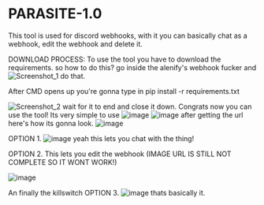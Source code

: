 # PARASITE-1.0
This tool is used for discord webhooks, with it you can basically chat as a webhook, edit the webhook and delete it.


DOWNLOAD PROCESS:
To use the tool you have to download the requirements.
so how to do this?
go inside the alenify's webhook fucker and 
![Screenshot_1](https://user-images.githubusercontent.com/101457345/159184958-e978ca8d-ecc9-4330-ac5c-a2f1dcdd4bf6.png) 
do that.

After CMD opens up you're gonna type in 
pip install -r requirements.txt

![Screenshot_2](https://user-images.githubusercontent.com/101457345/159184974-67879ddb-07a8-472f-9074-b4fe78886680.png)
wait for it to end and close it down.
Congrats now you can use the tool!
Its very simple to use
![image](https://user-images.githubusercontent.com/101457345/159185019-764c1987-6687-4427-a382-dd8511c587a2.png)
![image](https://user-images.githubusercontent.com/101457345/159185040-f07d6677-120f-4d73-8ea2-692a3eef8f1e.png)
after getting the url here's how its gonna look.
![image](https://user-images.githubusercontent.com/101457345/159185055-9eae63ae-9d38-487f-9da8-3da6c8fabf9e.png)

OPTION 1.
![image](https://user-images.githubusercontent.com/101457345/159185090-4fcca2c0-8ae4-46e2-9f45-0f7b15b8c38b.png)
yeah this lets you chat with the thing!

OPTION 2. This lets you edit the webhook (IMAGE URL IS STILL NOT COMPLETE SO IT WONT WORK!) 

![image](https://user-images.githubusercontent.com/101457345/159185174-a7aec2cb-2d44-48ab-a0ab-7a8b86a68e86.png)


An finally the killswitch OPTION 3.
![image](https://user-images.githubusercontent.com/101457345/159185202-a164b49c-5e31-4b44-95e2-69a46783dcee.png)
thats basically it.
